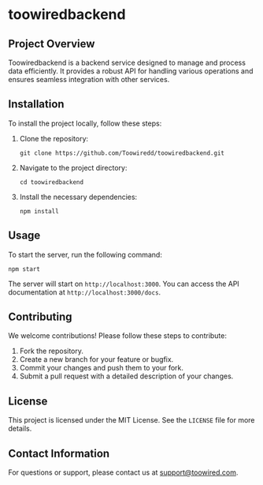 # toowiredbackend

## Project Overview
Toowiredbackend is a backend service designed to manage and process data efficiently. It provides a robust API for handling various operations and ensures seamless integration with other services.

## Installation
To install the project locally, follow these steps:
1. Clone the repository:
   ```
   git clone https://github.com/Toowiredd/toowiredbackend.git
   ```
2. Navigate to the project directory:
   ```
   cd toowiredbackend
   ```
3. Install the necessary dependencies:
   ```
   npm install
   ```

## Usage
To start the server, run the following command:
```
npm start
```
The server will start on `http://localhost:3000`. You can access the API documentation at `http://localhost:3000/docs`.

## Contributing
We welcome contributions! Please follow these steps to contribute:
1. Fork the repository.
2. Create a new branch for your feature or bugfix.
3. Commit your changes and push them to your fork.
4. Submit a pull request with a detailed description of your changes.

## License
This project is licensed under the MIT License. See the `LICENSE` file for more details.

## Contact Information
For questions or support, please contact us at support@toowired.com.